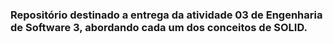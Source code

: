 ### Repositório destinado a entrega da atividade 03 de Engenharia de Software 3, abordando cada um dos conceitos de SOLID.
